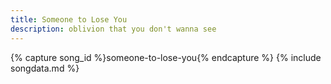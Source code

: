 ```yaml
---
title: Someone to Lose You
description: oblivion that you don't wanna see
---
```

{% capture song_id %}someone-to-lose-you{% endcapture %}
{% include songdata.md %}